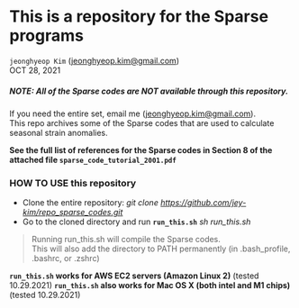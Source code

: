 # This is a repository for the Sparse programs
`jeonghyeop Kim` (jeonghyeop.kim@gmail.com) \
OCT 28, 2021

##### NOTE: All of the Sparse codes are NOT available through this repository.
 If you need the entire set, email me (jeonghyeop.kim@gmail.com). \
 This repo archives some of the Sparse codes that are used to calculate seasonal strain anomalies.

**See the full list of references for the Sparse codes in Section 8 of the attached file `sparse_code_tutorial_2001.pdf`**


### HOW TO USE this repository 

- Clone the entire repository: *git clone https://github.com/jey-kim/repo_sparse_codes.git* 
- Go to the cloned directory and run **`run_this.sh`** *sh run_this.sh* 
>    Running run_this.sh will compile the Sparse codes. \
>    This will also add the directory to PATH permanently (in .bash_profile, .bashrc, or .zshrc)


**`run_this.sh` works for AWS EC2 servers (Amazon Linux 2)** (tested 10.29.2021)
**`run_this.sh` also works for Mac OS X (both intel and M1 chips)** (tested 10.29.2021)
